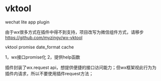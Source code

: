 # vktool
wechat lite app plugin

由于wx很多方式在插件中得不到支持，项目改写为微信组件方式，请移步
https://github.com/myzingy/wx-vktool

	
vktool promise date_format cache
	
1，wx接口promise化 2，提供help函数

插件封装了wx.request api，想提供便捷的接口访问能力；但wx框架视此行为为插件内请求，所以不要使用插件request方法；

